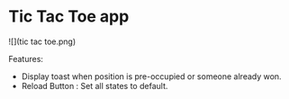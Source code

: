 # Tic Tac Toe app

![](tic tac toe.png)

Features:
* Display toast when position is pre-occupied or someone already won.
* Reload Button : Set all states to default.
